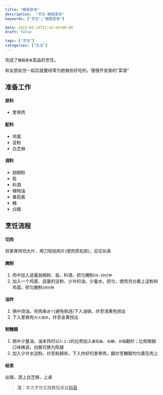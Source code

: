 ```yaml
---
title: "糖醋里脊"
description:  "烹饪-糖醋里脊"
keywords: ["烹饪","糖醋里脊"]

date: 2022-02-24T21:42:03+08:00
draft: false

tags: ["烹饪"]
categories: ["生活"]
---
```


完成了`糖醋里脊`菜品的烹饪。

<!--more-->
和女朋友住一起后就要经常为她做些好吃的，慢慢开发我的“菜谱”

## 准备工作

#### 原料

- 里脊肉

#### 配料

- 鸡蛋
- 淀粉
- 白芝麻

#### 调料

- 胡椒粉
- 盐
- 料酒
- 植物油
- 番茄酱
- 糖
- 白醋

## 烹饪流程

#### 切肉

将里脊肉切大片，用刀轻拍肉片(使肉质松软)，后切长条

#### 腌制

1. 肉中加入适量胡椒粉、盐、料酒，抓匀腌制`10-20分钟`
2. 加入一个鸡蛋、适量的淀粉、少许的油，少量水，抓匀，使肉充分裹上淀粉和鸡蛋，抓匀腌制`10分钟`

#### 油炸

1. 锅中烧油，将肉条`逐个`(避免粘连)下入油锅，炸至浅黄色捞出
2. 下入里脊肉`大火油炸`，炸至金黄捞出

#### 制糖醋

1. 锅中少量油，油未热时以`3:2:1`的比例加入`番茄酱`、`白糖`、`白醋`翻炒；比例根据口味微调，白醋可换为陈醋
2. 加入少许水淀粉，炒至粘稠状，下入炸好的里脊肉，翻炒至糖醋均匀裹在肉上

#### 结束

出锅，洒上白芝麻，上桌



>**注**：本次烹饪实践教程来自[抖音](https://v.douyin.com/LECUY6G/)
